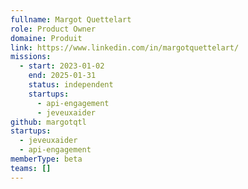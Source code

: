 ```yaml
---
fullname: Margot Quettelart
role: Product Owner
domaine: Produit
link: https://www.linkedin.com/in/margotquettelart/
missions:
  - start: 2023-01-02
    end: 2025-01-31
    status: independent
    startups:
      - api-engagement
      - jeveuxaider
github: margotqtl
startups:
  - jeveuxaider
  - api-engagement
memberType: beta
teams: []
---
```

